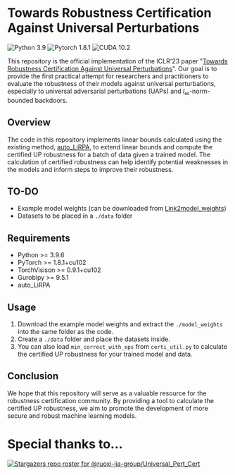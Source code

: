 # Towards Robustness Certification Against Universal Perturbations
![Python 3.9](https://img.shields.io/badge/python-3.9-DodgerBlue.svg?style=plastic)
![Pytorch 1.8.1](https://img.shields.io/badge/pytorch-1.8.1-DodgerBlue.svg?style=plastic)
![CUDA 10.2](https://img.shields.io/badge/cuda-10.2-DodgerBlue.svg?style=plastic)

This repository is the official implementation of the ICLR'23 paper "[Towards Robustness Certification Against Universal Perturbations](https://openreview.net/forum?id=7GEvPKxjtt)". Our goal is to provide the first practical attempt for researchers and practitioners to evaluate the robustness of their models against universal perturbations, especially to universal adversarial perturbations (UAPs) and $l_{\infty}$-norm-bounded backdoors.

## Overview
The code in this repository implements linear bounds calculated using the existing method, [auto_LiRPA](https://github.com/Verified-Intelligence/auto_LiRPA), to extend linear bounds and compute the certified UP robustness for a batch of data given a trained model. The calculation of certified robustness can help identify potential weaknesses in the models and inform steps to improve their robustness.

## TO-DO
- Example model weights (can be downloaded from [Link2model_weights](https://drive.google.com/file/d/1HACz7XpmGn7IdaS90MOg3sbg5J93J1Hz/view?usp=share_link))
- Datasets to be placed in a `./data` folder

## Requirements
+ Python >= 3.9.6
+ PyTorch >= 1.8.1+cu102
+ TorchVisison >= 0.9.1+cu102
+ Gurobipy >= 9.5.1
+ auto_LiRPA

## Usage
1. Download the example model weights and extract the `./model_weights` into the same folder as the code. 
2. Create a `./data` folder and place the datasets inside. 
3. You can also load `min_correct_with_eps` from `certi_util.py` to calculate the certified UP robustness for your trained model and data.

## Conclusion
We hope that this repository will serve as a valuable resource for the robustness certification community. By providing a tool to calculate the certified UP robustness, we aim to promote the development of more secure and robust machine learning models.


# Special thanks to...
[![Stargazers repo roster for @ruoxi-jia-group/Universal_Pert_Cert](https://reporoster.com/stars/ruoxi-jia-group/Universal_Pert_Cert)](https://github.com/ruoxi-jia-group/Universal_Pert_Cert/stargazers)
